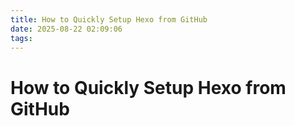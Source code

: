 ```yaml
---
title: How to Quickly Setup Hexo from GitHub
date: 2025-08-22 02:09:06
tags:
---
```


# How to Quickly Setup Hexo from GitHub


